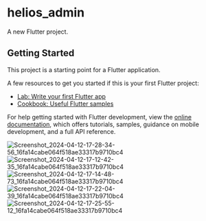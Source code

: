 # helios_admin

A new Flutter project.

## Getting Started

This project is a starting point for a Flutter application.

A few resources to get you started if this is your first Flutter project:

- [Lab: Write your first Flutter app](https://docs.flutter.dev/get-started/codelab)
- [Cookbook: Useful Flutter samples](https://docs.flutter.dev/cookbook)

For help getting started with Flutter development, view the
[online documentation](https://docs.flutter.dev/), which offers tutorials,
samples, guidance on mobile development, and a full API reference.

![Screenshot_2024-04-12-17-28-34-56_16fa14cabe064f518ae33317b9710bc4](https://github.com/ParthPatel128/helios_admin/assets/164461459/ff01432c-c6f0-4d1d-b294-2e9200c82726)
![Screenshot_2024-04-12-17-12-42-35_16fa14cabe064f518ae33317b9710bc4](https://github.com/ParthPatel128/helios_admin/assets/164461459/2b863b44-fed1-44d1-a0f5-03c6fb95417b)
![Screenshot_2024-04-12-17-14-48-73_16fa14cabe064f518ae33317b9710bc4](https://github.com/ParthPatel128/helios_admin/assets/164461459/b023d331-3544-4cb4-976c-74817e0c6030)
![Screenshot_2024-04-12-17-22-04-39_16fa14cabe064f518ae33317b9710bc4](https://github.com/ParthPatel128/helios_admin/assets/164461459/a9cd638f-7ec2-4bf4-95c1-a70076845a0b)
![Screenshot_2024-04-12-17-25-55-12_16fa14cabe064f518ae33317b9710bc4](https://github.com/ParthPatel128/helios_admin/assets/164461459/559d2550-be11-4ae9-a22c-dcf616158505)


